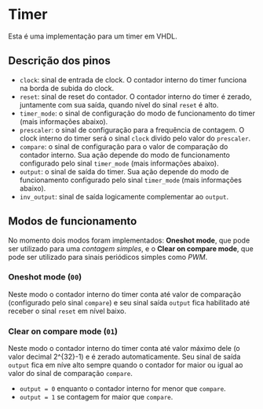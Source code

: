 # Timer

Esta é uma implementação para um timer em VHDL.

## Descrição dos pinos

- `clock`: sinal de entrada de clock. O contador interno do timer funciona na borda de subida do clock.
- `reset`: sinal de reset do contador. O contador interno do timer é zerado, juntamente com sua saída, quando nível do sinal `reset` é alto.
- `timer_mode`: o sinal de configuração do modo de funcionamento do timer (mais informações abaixo).
- `prescaler`: o sinal de configuração para a frequência de contagem. O clock interno do timer será o sinal `clock` divido pelo valor do `prescaler`.
- `compare`: o sinal de configuração para o valor de comparação do contador interno. Sua ação depende do modo de funcionamento configurado pelo sinal `timer_mode` (mais informações abaixo).
- `output`: o sinal de saída do timer. Sua ação depende do modo de funcionamento configurado pelo sinal `timer_mode` (mais informações abaixo).
- `inv_output`: sinal de saída logicamente complementar ao `output`.


## Modos de funcionamento
No momento dois modos foram implementados: __Oneshot mode__, que pode ser utilizado para uma _contagem simples_, e o __Clear on compare mode__, que pode ser utilizado para sinais periódicos simples como _PWM_.

### Oneshot mode (`00`)
Neste modo o contador interno do timer conta até valor de comparação (configurado pelo sinal `compare`) e seu sinal saída `output` fica habilitado até receber o sinal `reset` em nível baixo.

### Clear on compare mode (`01`)
Neste modo o contador interno do timer conta até valor máximo dele (o valor decimal 2^{32}-1) e é zerado automaticamente. Seu sinal de saída `output` fica em níve alto sempre quando o contador for maior ou igual ao valor do sinal de comparação `compare`.  
- `output = 0` enquanto o contador interno for menor que `compare`.
- `output = 1` se contagem for maior que `compare`.
